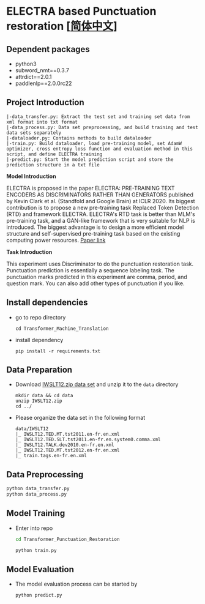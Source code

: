 # ELECTRA based Punctuation restoration [[简体中文](./README.md)]

## Dependent packages

- python3
- subword_nmt==0.3.7
- attrdict==2.0.1
- paddlenlp==2.0.0rc22


## Project Introduction

```
|-data_transfer.py: Extract the test set and training set data from xml format into txt format
|-data_process.py: Data set preprocessing, and build training and test data sets separately
|-dataloader.py: Contains methods to build dataloader
|-train.py: Build dataloader, load pre-training model, set AdamW optimizer, cross entropy loss function and evaluation method in this script, and define ELECTRA training
|-predict.py: Start the model prediction script and store the prediction structure in a txt file
```

**Model Introduction**

ELECTRA is proposed in the paper ELECTRA: PRE-TRAINING TEXT ENCODERS AS DISCRIMINATORS RATHER THAN GENERATORS published by Kevin Clark et al. (Standfold and Google Brain) at ICLR 2020. Its biggest contribution is to propose a new pre-training task Replaced Token Detection (RTD) and framework ELECTRA. ELECTRA's RTD task is better than MLM's pre-training task, and a GAN-like framework that is very suitable for NLP is introduced. The biggest advantage is to design a more efficient model structure and self-supervised pre-training task based on the existing computing power resources. [Paper link](https://arxiv.org/abs/2003.10555)

**Task Introduction**

This experiment uses Discriminator to do the punctuation restoration task. Punctuation prediction is essentially a sequence labeling task. The punctuation marks predicted in this experiment are comma, period, and question mark. You can also add other types of punctuation if you like.

## Install dependencies

- go to repo directory

  ```
  cd Transformer_Machine_Translation
  ```
- install dependency

  ```
  pip install -r requirements.txt
  ```

## Data Preparation

- Download [IWSLT12.zip data set](https://aistudio.baidu.com/aistudio/datasetdetail/98318) and unzip it to the `data` directory

  ``` 
  mkdir data && cd data
  unzip IWSLT12.zip
  cd ../
  ```
- Please organize the data set in the following format 

  ```
  data/IWSLT12
  |_ IWSLT12.TED.MT.tst2011.en-fr.en.xml
  |_ IWSLT12.TED.SLT.tst2011.en-fr.en.system0.comma.xml
  |_ IWSLT12.TALK.dev2010.en-fr.en.xml
  |_ IWSLT12.TED.MT.tst2012.en-fr.en.xml
  |_ train.tags.en-fr.en.xml
  ```
## Data Preprocessing

  ```bash
  python data_transfer.py  
  python data_process.py  
  ```

## Model Training

- Enter into repo  

  ```bash
  cd Transformer_Punctuation_Restoration
  ```

  ```bash
  python train.py
  ```

## Model Evaluation

- The model evaluation process can be started by

  ```bash
  python predict.py
  ```